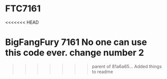 FTC7161
=======
<<<<<<< HEAD

BigFangFury 7161
No one can use this code ever.
change number 2
=======
>>>>>>> parent of 81a6a65... Added things to readme
